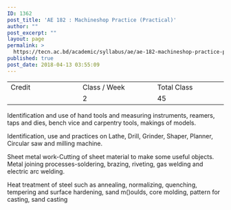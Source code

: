 ```yaml
---
ID: 1362
post_title: 'AE 182 : Machineshop Practice (Practical)'
author: ""
post_excerpt: ""
layout: page
permalink: >
  https://tecn.ac.bd/academic/syllabus/ae/ae-182-machineshop-practice-practical
published: true
post_date: 2018-04-13 03:55:09
---
```

<table width="624">
<tbody>
<tr>
<td width="206">Credit</td>
<td width="217">Class / Week</td>
<td width="201">Total Class</td>
</tr>
<tr>
<td width="206"></td>
<td width="217">2</td>
<td width="201">45</td>
</tr>
</tbody>
</table>
Identification and use of hand tools and measuring instruments, reamers, taps and dies, bench vice and carpentry tools, makings of models.

Identification, use and practices on Lathe, Drill, Grinder, Shaper, Planner, Circular saw and milling machine.

Sheet metal work-Cutting of sheet material to make some useful objects. Metal joining processes-soldering, brazing, riveting, gas welding and electric arc welding.

Heat treatment of steel such as annealing, normalizing, quenching, tempering and surface hardening, sand m()oulds, core molding, pattern for casting, sand casting